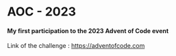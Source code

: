 # AOC - 2023
#### My first participation to the 2023 Advent of Code event <br>

Link of the challenge : https://adventofcode.com